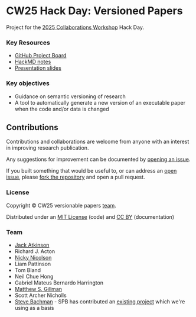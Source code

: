 # CW25 Hack Day: Versioned Papers

Project for the [2025 Collaborations Workshop](https://www.software.ac.uk/workshop/collaborations-workshop-2025-cw25)
Hack Day.


### Key Resources

- [GitHub Project Board](https://github.com/users/jatkinson1000/projects/6)
- [HackMD notes](https://hackmd.io/@4deJBiw5Q02xMEjNHqRPTw/rJdZuffWxe)
- [Presentation slides](./cw25/CW25_Presentation.pdf)


### Key objectives

- Guidance on semantic versioning of research
- A tool to automatically generate a new version of an executable paper when the code and/or data is changed



## Contributions
Contributions and collaborations are welcome from anyone with an
interest in improving research publication.

Any suggestions for improvement can be documented by
[opening an issue](https://github.com/jatkinson1000/versionable-papers/issues).

If you built something that would be useful to, or can
address an [open issue](https://github.com/jatkinson1000/versionable-papers/issues), please
[fork the repository](https://github.com/jatkinson1000/versionable-papers/fork) and open a
pull request.


### License

Copyright &copy; CW25 versionable papers [team](#team).

Distributed under an [MIT License](https://github.com/jatkinson1000/versionable-papers/blob/main/LICENSE) (code) and [CC BY](https://creativecommons.org/licenses/by/4.0/) (documentation)


### Team

- [Jack Atkinson](https://jackatkinson.net/)
- Richard J. Acton
- [Nicky Nicolson](https://www.kew.org/science/our-science/people/nicky-nicolson)
- Liam Pattinson
- Tom Bland
- Neil Chue Hong
- Gabriel Mateus Bernardo Harrington
- [Matthew S. Gillman](https://www.lannelongue-group.org/members/Matthew%20Gillman.html)
- Scott Archer Nicholls
- [Steve Bachman](https://www.kew.org/science/our-science/people/steven-p-bachman) - SPB has contributed an [existing project](https://github.com/stevenpbachman/gbif_species_monitor) which we're using as a basis  
